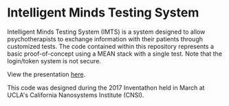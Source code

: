 # Intelligent Minds Testing System

Intelligent Minds Testing System (IMTS) is a system designed to allow psychotherapists to exchange information with their patients through customized tests. The code contained within this repository represents a basic proof-of-concept using a MEAN stack with a single test. Note that the login/token system is not secure. 

View the presentation [here](https://drive.google.com/file/d/0B_jE8LDHdG_YaDdQVXZ2Mmhnbm8/view?usp=sharing).

This code was designed during the 2017 Inventathon held in March at UCLA's California Nanosystems Institute (CNSI). 
